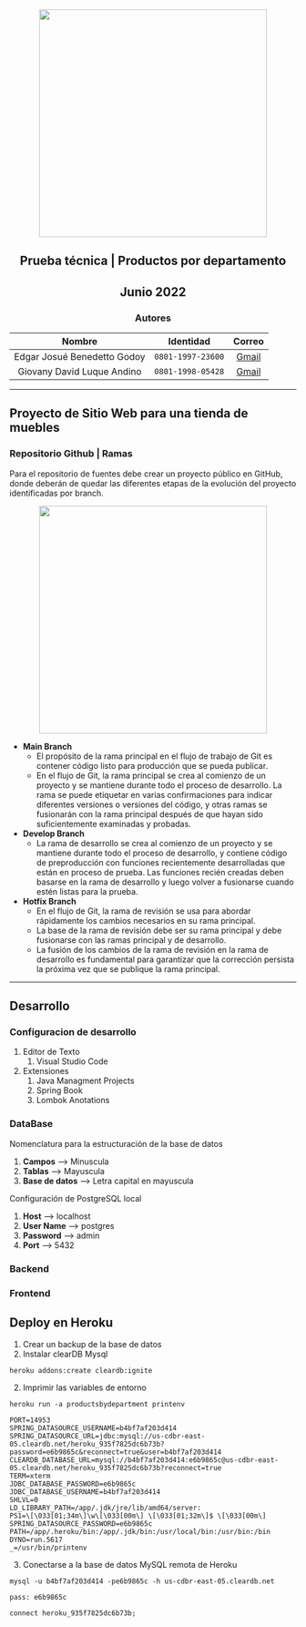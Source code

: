 <div align="center">
    <img src="https://www.armadilloamarillo.com/wp-content/uploads/spring-boot-ok.png" width=400px"> </img> 
    
<!-- Encabezado -->
## Prueba técnica | Productos por departamento
## Junio 2022
### Autores

| Nombre | Identidad | Correo |
|:-------------:| :-----:|:-----:|
| Edgar Josué Benedetto Godoy | `0801-1997-23600` | [Gmail](mailto:ejbg597@gmail.com) |
| Giovany David Luque Andino  | `0801-1998-05428` | [Gmail](mailto:luque.cadeca@gmail.com) |

<!-- ## Resultado final
[Probar aplicación](https://productsbydepartment.herokuapp.com/) -->

</div>

_____

## Proyecto de Sitio Web para una tienda de muebles 
### Repositorio Github | Ramas
Para el repositorio de fuentes debe crear un proyecto público en GitHub, donde deberán de quedar las diferentes etapas de la evolución del proyecto identificadas por branch. 
<div align="center">
    <img src="https://1v5ymx3zt3y73fq5gy23rtnc-wpengine.netdna-ssl.com/wp-content/uploads/2021/03/git-flow-4.svg" width=400px"> </img> 
</div>

* **Main Branch** 
  * El propósito de la rama principal en el flujo de trabajo de Git es contener código listo para producción que se pueda publicar. 
  * En el flujo de Git, la rama principal se crea al comienzo de un proyecto y se mantiene durante todo el proceso de desarrollo. La rama se puede etiquetar en varias confirmaciones para indicar diferentes versiones o versiones del código, y otras ramas se fusionarán con la rama principal después de que hayan sido suficientemente examinadas y probadas.
* **Develop Branch**
  * La rama de desarrollo se crea al comienzo de un proyecto y se mantiene durante todo el proceso de desarrollo, y contiene código de preproducción con funciones recientemente desarrolladas que están en proceso de prueba. Las funciones recién creadas deben basarse en la rama de desarrollo y luego volver a fusionarse cuando estén listas para la prueba.
* **Hotfix Branch**
  * En el flujo de Git, la rama de revisión se usa para abordar rápidamente los cambios necesarios en su rama principal. 
  * La base de la rama de revisión debe ser su rama principal y debe fusionarse con las ramas principal y de desarrollo. 
  * La fusión de los cambios de la rama de revisión en la rama de desarrollo es fundamental para garantizar que la corrección persista la próxima vez que se publique la rama principal.

______
## Desarrollo
### Configuracion de desarrollo 
1. Editor de Texto 
   1. Visual Studio Code
2. Extensiones
   1. Java Managment Projects
   2. Spring Book
   3. Lombok Anotations
   
### DataBase
Nomenclatura para la estructuración de la base de datos
1. **Campos** --> Minuscula 
2. **Tablas** --> Mayuscula
3. **Base de datos** --> Letra capital en mayuscula

Configuración de PostgreSQL local
1. **Host** --> localhost
2. **User Name** --> postgres
3. **Password** --> admin
4. **Port** --> 5432 
### Backend

### Frontend
## Deploy en Heroku
1. Crear un backup de la base de datos
2. Instalar clearDB Mysql
  ```
  heroku addons:create cleardb:ignite
  ```
2. Imprimir las variables de entorno 
  ```
  heroku run -a productsbydepartment printenv

  PORT=14953
  SPRING_DATASOURCE_USERNAME=b4bf7af203d414
  SPRING_DATASOURCE_URL=jdbc:mysql://us-cdbr-east-05.cleardb.net/heroku_935f7825dc6b73b?password=e6b9865c&reconnect=true&user=b4bf7af203d414
  CLEARDB_DATABASE_URL=mysql://b4bf7af203d414:e6b9865c@us-cdbr-east-05.cleardb.net/heroku_935f7825dc6b73b?reconnect=true
  TERM=xterm
  JDBC_DATABASE_PASSWORD=e6b9865c
  JDBC_DATABASE_USERNAME=b4bf7af203d414
  SHLVL=0
  LD_LIBRARY_PATH=/app/.jdk/jre/lib/amd64/server:
  PS1=\[\033[01;34m\]\w\[\033[00m\] \[\033[01;32m\]$ \[\033[00m\]
  SPRING_DATASOURCE_PASSWORD=e6b9865c
  PATH=/app/.heroku/bin:/app/.jdk/bin:/usr/local/bin:/usr/bin:/bin
  DYNO=run.5617
  _=/usr/bin/printenv
  ```
3. Conectarse a la base de datos MySQL remota de Heroku
  ```
  mysql -u b4bf7af203d414 -pe6b9865c -h us-cdbr-east-05.cleardb.net

  pass: e6b9865c

  connect heroku_935f7825dc6b73b;
  ```
